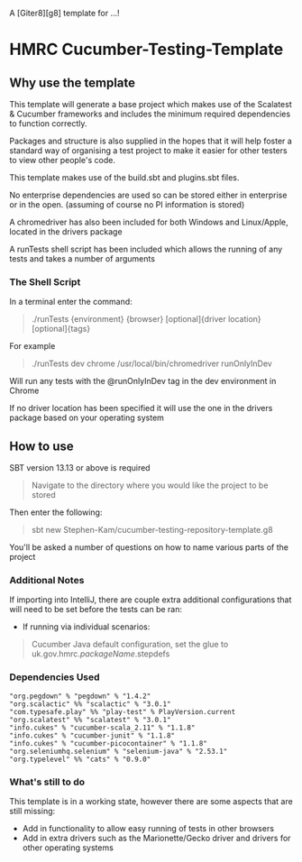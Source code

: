A [Giter8][g8] template for ...!

# HMRC Cucumber-Testing-Template


## Why use the template

This template will generate a base project which makes use of the Scalatest & Cucumber frameworks
and includes the minimum required dependencies to function correctly.

Packages and structure is also supplied in the hopes that it will help foster a standard way of organising a test project
to make it easier for other testers to view other people's code.

This template makes use of the build.sbt and plugins.sbt files.

No enterprise dependencies are used so can be stored either in enterprise or in the open. (assuming of course no PI information is stored)

A chromedriver has also been included for both Windows and Linux/Apple, located in the drivers package

A runTests shell script has been included which allows the running of any tests and takes a number of arguments

### The Shell Script

In a terminal enter the command:

>./runTests {environment} {browser} [optional]{driver location} [optional]{tags}

For example

>./runTests dev chrome /usr/local/bin/chromedriver runOnlyInDev

Will run any tests with the @runOnlyInDev tag in the dev environment in Chrome

If no driver location has been specified it will use the one in the drivers package based on your operating system

## How to use

SBT version 13.13 or above is required

>Navigate to the directory where you would like the project to be stored

Then enter the following:

>sbt new Stephen-Kam/cucumber-testing-repository-template.g8

You'll be asked a number of questions on how to name various parts of the project

### Additional Notes

If importing into IntelliJ, there are couple extra additional configurations that will need to be set before the tests can be ran:

- If running via individual scenarios:

>Cucumber Java default configuration, set the glue to uk.gov.hmrc.$packageName$.stepdefs

### Dependencies Used

    "org.pegdown" % "pegdown" % "1.4.2"
    "org.scalactic" %% "scalactic" % "3.0.1" 
    "com.typesafe.play" %% "play-test" % PlayVersion.current
    "org.scalatest" %% "scalatest" % "3.0.1"
    "info.cukes" % "cucumber-scala_2.11" % "1.1.8"
    "info.cukes" % "cucumber-junit" % "1.1.8"
    "info.cukes" % "cucumber-picocontainer" % "1.1.8"
    "org.seleniumhq.selenium" % "selenium-java" % "2.53.1"
    "org.typelevel" %% "cats" % "0.9.0"


### What's still to do

This template is in a working state, however there are some aspects that are still missing:

- Add in functionality to allow easy running of tests in other browsers
- Add in extra drivers such as the Marionette/Gecko driver and drivers for other operating systems

